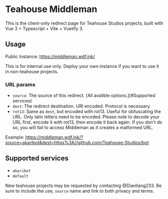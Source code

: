 # Teahouse Middleman

This is the client-only redirect page for Teahouse Studios projects, built with Vue 3 + Typescript + Vite + Vuetify 3.

## Usage

Public Instance: https://middleman.wdf.ink/

This is for internal use only. Deploy your own instance if you want to use it in non-teahouse projects.

### URL params

- `source`: The source of this redirect. [All avalible options.](#Supported services)
- `dest`: The redirect destination. URI encoded. Protocol is necessary.
- `rot13`: Same as `dest`, but encoded with rot13. Useful for obfuscating the URL. Only latin letters need to be encoded. Please note to decode your URL first, encode it with rot13, then encode it back again. If you don't do so, you will fail to access Middleman as it creates a malformed URL.

Example: https://middleman.wdf.ink/?source=akaribot&dest=https%3A//github.com/Teahouse-Studios/bot

## Supported services

- `akaribot`
- `default`

New teahouse projects may be requested by contacting @Dianliang233. Be sure to include the use, `source` name and link to both privacy and terms.
